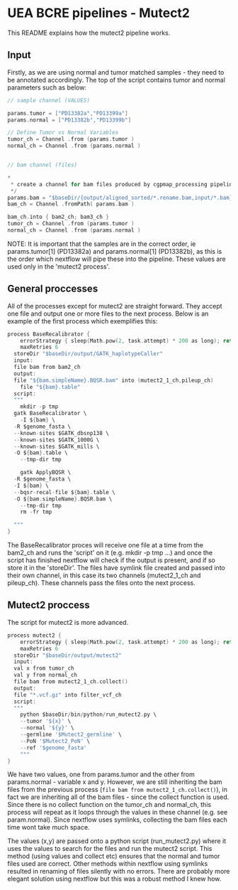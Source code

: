 # UEA BCRE pipelines - Mutect2

This README explains how the mutect2 pipeline works.

## Input

Firstly, as we are using normal and tumor matched samples - they need to be annotated accordingly. The top of the script contains tumor and normal parameters such as below:

```go
// sample channel (VALUES)

params.tumor = ["PD13382a","PD13399a"]
params.normal = ["PD13382b","PD13399b"]

// Define Tumor vs Normal Variables
tumor_ch = Channel .from (params.tumor )
normal_ch = Channel .from (params.normal )


// bam channel (files)

*
 * create a channel for bam files produced by cgpmap_processing pipeline
 */
params.bam = "$baseDir/{output/aligned_sorted/*.rename.bam,input/*.bam}"
bam_ch = Channel .fromPath( params.bam )

bam_ch.into { bam2_ch; bam3_ch }
tumor_ch = Channel .from (params.tumor )
normal_ch = Channel .from (params.normal )
```

NOTE: It is important that the samples are in the correct order, ie params.tumor[1] (PD13382a) and params.normal[1] (PD13382b), as this is the order which nextflow will pipe these into the pipeline. These values are used only in the 'mutect2 process'.

## General proccesses

All of the processes except for mutect2 are straight forward. They accept one file and output one or more files to the next process. Below is an example of the first process which exemplifies this:

```go
process BaseRecalibrator {
	errorStrategy { sleep(Math.pow(2, task.attempt) * 200 as long); return 'retry' }
	maxRetries 6
  storeDir "$baseDir/output/GATK_haplotypeCaller"
  input:
  file bam from bam2_ch
  output:
  file "${bam.simpleName}.BQSR.bam" into (mutect2_1_ch,pileup_ch)
	file "${bam}.table"
  script:
  """
	mkdir -p tmp
  gatk BaseRecalibrator \
	-I ${bam} \
  -R $genome_fasta \
  --known-sites $GATK_dbsnp138 \
  --known-sites $GATK_1000G \
  --known-sites $GATK_mills \
  -O ${bam}.table \
	--tmp-dir tmp

	gatk ApplyBQSR \
  -R $genome_fasta \
  -I ${bam} \
  --bqsr-recal-file ${bam}.table \
  -O ${bam.simpleName}.BQSR.bam \
	--tmp-dir tmp
	rm -fr tmp

  """
}
```

The BaseRecalibrator proces will receive one file at a time from the bam2_ch and runs the 'script' on it (e.g. mkdir -p tmp ...) and once the script has finished nextflow will check if the output is present, and if so store it in the 'storeDir'. The files have symlink file created and passed into their own channel, in this case its two channels (mutect2_1_ch and pileup_ch). These channels pass the files onto the next process.

## Mutect2 proccess

The script for mutect2 is more advanced.

```go
process mutect2 {
	errorStrategy { sleep(Math.pow(2, task.attempt) * 200 as long); return 'retry' }
	maxRetries 6
  storeDir "$baseDir/output/mutect2"
  input:
  val x from tumor_ch
  val y from normal_ch
  file bam from mutect2_1_ch.collect()
  output:
  file "*.vcf.gz" into filter_vcf_ch
  script:
  """
	python $baseDir/bin/python/run_mutect2.py \
	--tumor '${x}' \
	--normal '${y}' \
	--germline '$Mutect2_germline' \
	--PoN '$Mutect2_PoN' \
	--ref '$genome_fasta'
    """
}
```

We have two values, one from params.tumor and the other from params.normal - variable x and y. However, we are still inheriting the bam files from the previous process (`file bam from mutect2_1_ch.collect()`), in fact we are inheriting all of the bam files - since the collect function is used. Since there is no collect function on the tumor_ch and normal_ch, this process will repeat as it loops through the values in these channel (e.g. see param.normal). Since nextflow uses symlinks, collecting the bam files each time wont take much space.

The values (x,y) are passed onto a python script (run_mutect2.py) where it uses the values to search for the files and run the mutect2 script. This method (using values and collect etc) ensures that the normal and tumor files used are correct. Other methods within nextflow using symlinks resulted in renaming of files silently with no errors. There are probably more elegant solution using nextflow but this was a robust method I knew how.
